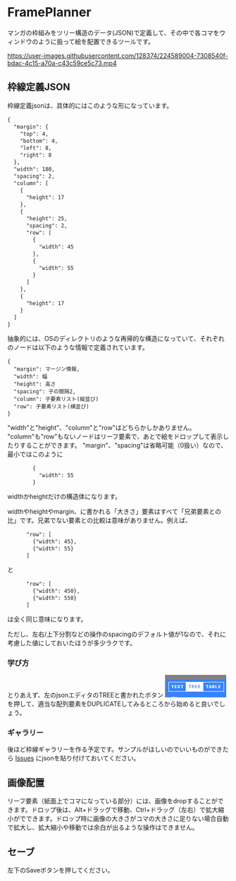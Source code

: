 # FramePlanner

マンガの枠組みをツリー構造のデータ(JSON)で定義して、その中で各コマをウィンドウのように扱って絵を配置できるツールです。

https://user-images.githubusercontent.com/128374/224589004-7308540f-bdac-4c15-a70a-c43c59ce5c73.mp4

## 枠線定義JSON

枠線定義jsonは、具体的にはこのような形になっています。
```
{
  "margin": {
    "top": 4,
    "bottom": 4,
    "left": 8,
    "right": 8
  },
  "width": 180,
  "spacing": 2,
  "column": [
    {
      "height": 17
    },
    {
      "height": 25,
      "spacing": 2,
      "row": [
        {
          "width": 45
        },
        {
          "width": 55
        }
      ]
    },
    {
      "height": 17
    }
  ]
}
```

抽象的には、OSのディレクトリのような再帰的な構造になっていて、それぞれのノードは以下のような情報で定義されています。

```
{
  "margin": マージン情報,
  "width": 幅
  "height": 高さ
  "spacing": 子の間隔2,
  "column": 子要素リスト(縦並び)
  "row": 子要素リスト(横並び)
}
```

"width"と"height"、"column"と"row"はどちらかしかありません。
"column"も"row"もないノードはリーフ要素で、あとで絵をドロップして表示したりすることができます。
"margin"、"spacing"は省略可能（0扱い）なので、最小ではこのように
```
        {
          "width": 55
        }
```
widthかheightだけの構造体になります。


widthやheightやmargin、に書かれる「大きさ」要素はすべて「兄弟要素との比」です。兄弟でない要素との比較は意味がありません。例えば、

```
      "row": [
        {"width": 45},
        {"width": 55}
      ]
```
と
```
      "row": [
        {"width": 450},
        {"width": 550}
      ]
```

は全く同じ意味になります。

ただし、左右/上下分割などの操作のspacingのデフォルト値が1なので、それに考慮した値にしておいたほうが多少ラクです。

### 学び方

とりあえず、左のjsonエディタのTREEと書かれたボタン
![TREE](/docs/doc1.png)
を押して、適当な配列要素をDUPLICATEしてみるところから始めると良いでしょう。

### ギャラリー

後ほど枠線ギャラリーを作る予定です。サンプルがほしいのでいいものができたら
[Issues](https://github.com/jonigata/FramePlanner/issues/1)
にjsonを貼り付けておいてください。

## 画像配置

リーフ要素（紙面上でコマになっている部分）には、画像をdropすることができます。ドロップ後は、Alt+ドラッグで移動、Ctrl+ドラッグ（左右）で拡大縮小がでできます。ドロップ時に画像の大きさがコマの大きさに足りない場合自動で拡大し、拡大縮小や移動では余白が出るような操作はできません。

## セーブ

左下のSaveボタンを押してください。



